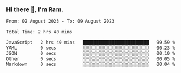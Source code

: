 ### Hi there 👋, I'm Ram.

<!--START_SECTION:waka-->

```txt
From: 02 August 2023 - To: 09 August 2023

Total Time: 2 hrs 40 mins

JavaScript   2 hrs 40 mins   █████████████████████████   99.59 %
YAML         0 secs          ░░░░░░░░░░░░░░░░░░░░░░░░░   00.23 %
JSON         0 secs          ░░░░░░░░░░░░░░░░░░░░░░░░░   00.10 %
Other        0 secs          ░░░░░░░░░░░░░░░░░░░░░░░░░   00.05 %
Markdown     0 secs          ░░░░░░░░░░░░░░░░░░░░░░░░░   00.04 %
```

<!--END_SECTION:waka-->
